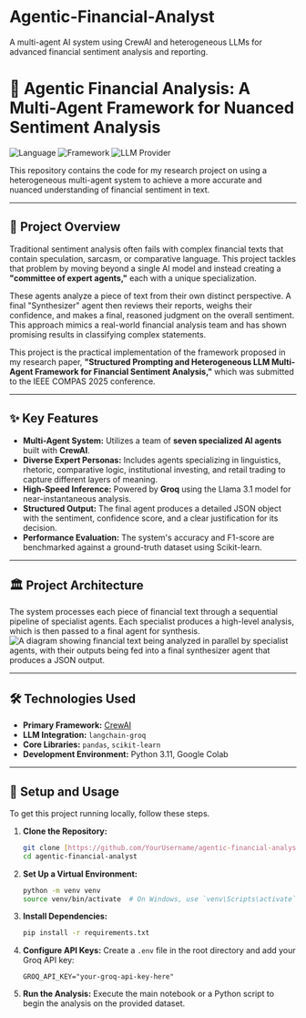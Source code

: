 # Agentic-Financial-Analyst
A multi-agent AI system using CrewAI and heterogeneous LLMs for advanced financial sentiment analysis and reporting.
# 🤖 Agentic Financial Analysis: A Multi-Agent Framework for Nuanced Sentiment Analysis

![Language](https://img.shields.io/badge/Python-3.10%2B-blue)
![Framework](https://img.shields.io/badge/Framework-CrewAI-orange)
![LLM Provider](https://img.shields.io/badge/LLM-Groq%20(Llama%203.1)-green)

This repository contains the code for my research project on using a heterogeneous multi-agent system to achieve a more accurate and nuanced understanding of financial sentiment in text.

---
## 📖 Project Overview

Traditional sentiment analysis often fails with complex financial texts that contain speculation, sarcasm, or comparative language. This project tackles that problem by moving beyond a single AI model and instead creating a **"committee of expert agents,"** each with a unique specialization.

These agents analyze a piece of text from their own distinct perspective. A final "Synthesizer" agent then reviews their reports, weighs their confidence, and makes a final, reasoned judgment on the overall sentiment. This approach mimics a real-world financial analysis team and has shown promising results in classifying complex statements.

This project is the practical implementation of the framework proposed in my research paper, **"Structured Prompting and Heterogeneous LLM Multi-Agent Framework for Financial Sentiment Analysis,"** which was submitted to the IEEE COMPAS 2025 conference. 

---
## ✨ Key Features

* **Multi-Agent System:** Utilizes a team of **seven specialized AI agents** built with **CrewAI**.
* **Diverse Expert Personas:** Includes agents specializing in linguistics, rhetoric, comparative logic, institutional investing, and retail trading to capture different layers of meaning.
* **High-Speed Inference:** Powered by **Groq** using the Llama 3.1 model for near-instantaneous analysis.
* **Structured Output:** The final agent produces a detailed JSON object with the sentiment, confidence score, and a clear justification for its decision.
* **Performance Evaluation:** The system's accuracy and F1-score are benchmarked against a ground-truth dataset using Scikit-learn.

---
## 🏛️ Project Architecture

The system processes each piece of financial text through a sequential pipeline of specialist agents. Each specialist produces a high-level analysis, which is then passed to a final agent for synthesis.
![A diagram showing financial text being analyzed in parallel by specialist agents, with their outputs being fed into a final synthesizer agent that produces a JSON output.]([assets/architecture.png](https://drive.google.com/file/d/11Ox5ikcBNPG-T-MVt-JaZJF8ALrYCqjX/view?usp=sharing))

---
## 🛠️ Technologies Used

* **Primary Framework:** [CrewAI](https://www.crewai.com/)
* **LLM Integration:** `langchain-groq`
* **Core Libraries:** `pandas`, `scikit-learn`
* **Development Environment:** Python 3.11, Google Colab

---
## 🚀 Setup and Usage

To get this project running locally, follow these steps.

1.  **Clone the Repository:**
    ```bash
    git clone [https://github.com/YourUsername/agentic-financial-analyst.git](https://github.com/YourUsername/agentic-financial-analyst.git)
    cd agentic-financial-analyst
    ```

2.  **Set Up a Virtual Environment:**
    ```bash
    python -m venv venv
    source venv/bin/activate  # On Windows, use `venv\Scripts\activate`
    ```

3.  **Install Dependencies:**
    ```bash
    pip install -r requirements.txt
    ```

4.  **Configure API Keys:**
    Create a `.env` file in the root directory and add your Groq API key:
    ```
    GROQ_API_KEY="your-groq-api-key-here"
    ```

5.  **Run the Analysis:**
    Execute the main notebook or a Python script to begin the analysis on the provided dataset.


